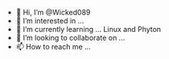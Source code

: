 - 👋 Hi, I’m @Wicked089
- 👀 I’m interested in ...
- 🌱 I’m currently learning ... Linux and Phyton
- 💞️ I’m looking to collaborate on ...
- 📫 How to reach me ...

<!---
Wicked089/Wicked089 is a ✨ special ✨ repository because its `README.md` (this file) appears on your GitHub profile.
You can click the Preview link to take a look at your changes.
--->
